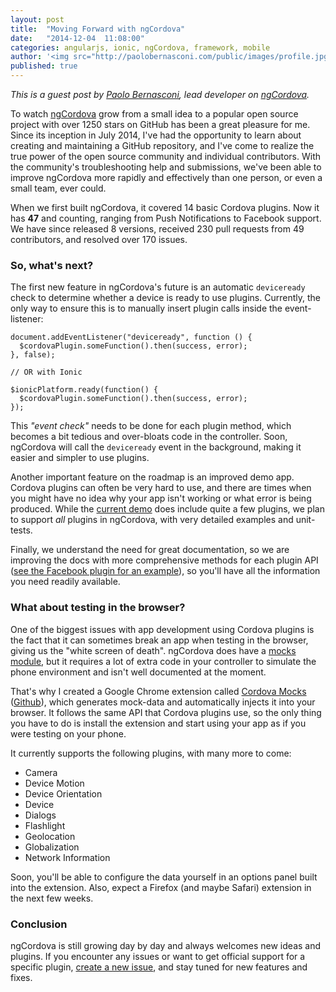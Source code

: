 ```yaml
---
layout: post
title:  "Moving Forward with ngCordova"
date:   "2014-12-04  11:08:00"
categories: angularjs, ionic, ngCordova, framework, mobile
author: '<img src="http://paolobernasconi.com/public/images/profile.jpg" class="author-icon"><a href="http://twitter.com/Paolobernasconi" target="_blank">Paolo Bernasconi</a>'
published: true
---
```


*This is a guest post by [Paolo Bernasconi](http://paolobernasconi.com/), lead developer on [ngCordova](http://ngcordova.com/).*

To watch [ngCordova](http://ngcordova.com/) grow from a small idea to a popular open source project with over 1250 stars on GitHub has been a great pleasure for me. Since its inception in July 2014, I've had the opportunity to learn about creating and maintaining a GitHub repository, and I've come to realize the true power of the open source community and individual contributors. With the community's troubleshooting help and submissions, we've been able to improve ngCordova more rapidly and effectively than one person, or even a small team, ever could.

When we first built ngCordova, it covered 14 basic Cordova plugins. Now it has **47** and counting, ranging from Push Notifications to Facebook support. We have since released 8 versions, received 230 pull requests from 49 contributors, and resolved over 170 issues.

<!-- more -->

### So, what's next?

The first new feature in ngCordova's future is an automatic `deviceready` check to determine whether a device is ready to use plugins. Currently, the only way to ensure this is to manually insert plugin calls inside the event-listener:

```
document.addEventListener("deviceready", function () {
  $cordovaPlugin.someFunction().then(success, error);
}, false);

// OR with Ionic

$ionicPlatform.ready(function() {
  $cordovaPlugin.someFunction().then(success, error);
});

```

This *"event check"* needs to be done for each plugin method, which becomes a bit tedious and over-bloats code in the controller. Soon, ngCordova will call the `deviceready` event in the background, making it easier and simpler to use plugins.

Another important feature on the roadmap is an improved demo app. Cordova plugins can often be very hard to use, and there are times when you might have no idea why your app isn't working or what error is being produced. While the [current demo](https://github.com/driftyco/ng-cordova/tree/master/demo/www/app) does include quite a few plugins, we plan to support *all* plugins in ngCordova, with very detailed examples and unit-tests.

Finally, we understand the need for great documentation, so we are improving the docs with more comprehensive methods for each plugin API ([see the Facebook plugin for an example](http://ngcordova.com/docs/#Facebook)), so you'll have all the information you need readily available.

### What about testing in the browser? 

One of the biggest issues with app development using Cordova plugins is the fact that it can sometimes break an app when testing in the browser, giving us the "white screen of death". ngCordova does have a [mocks module](https://github.com/driftyco/ng-cordova/tree/master/src/mocks), but it requires a lot of extra code in your controller to simulate the phone environment and isn't well documented at the moment.

That's why I created a Google Chrome extension called [Cordova Mocks](https://chrome.google.com/webstore/detail/cordova-mocks/iigcccneenmnplhhfhaeahiofeeeifpn) ([Github](https://github.com/pbernasconi/chrome-cordova)), which generates mock-data and automatically injects it into your browser. It follows the same API that Cordova plugins use, so the only thing you have to do is install the extension and start using your app as if you were testing on your phone.

It currently supports the following plugins, with many more to come:

- Camera
- Device Motion
- Device Orientation
- Device
- Dialogs
- Flashlight
- Geolocation
- Globalization
- Network Information


Soon, you'll be able to configure the data yourself in an options panel built into the extension. Also, expect a Firefox (and maybe Safari) extension in the next few weeks.

### Conclusion

ngCordova is still growing day by day and always welcomes new ideas and plugins. If you encounter any issues or want to get official support for a specific plugin, [create a new issue](https://github.com/driftyco/ng-cordova/issues/new), and stay tuned for new features and fixes.

